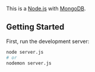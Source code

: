 This is a [Node.js](https://nodejs.org/en/) with [MongoDB](https://www.mongodb.com/).

## Getting Started

First, run the development server:

```bash
node server.js
# or
nodemon server.js
```
